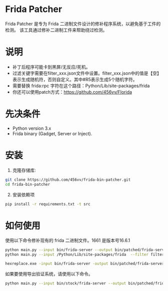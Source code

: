# Frida Patcher
Frida Patcher 是专为 Frida 二进制文件设计的修补程序系统，以避免基于工件的检测。
该工具通过修补二进制工件来帮助绕过检测。

# 说明
- 补丁后程序可能卡到黑屏/无反应/死机。
- 过滤关键字需要在filter_xxx.json文件中设置。filter_xxx.json中的值是【空】表示生成随机符，否则自定义。其中#R5表示生成5个随机字符。
- 需要替换 frida:rpc 字符在这个路径：Python/Lib/site-packages/frida
- 你还可以使用patch方式：https://github.com/456vv/Florida

# 先决条件
- Python version 3.x
- Frida binary (Gadget, Server or Inject).

# 安装
1. 克隆存储库:
```bash
git clone https://github.com/456vv/frida-bin-patcher.git
cd frida-bin-patcher
```

2. 安装依赖项
```bash
pip install -r requirements.txt -t src
```

# 如何使用
使用以下命令修补现有的 frida 二进制文件。1661 是版本号16.6.1
```bash
python main.py --input bin/frida-server --output bin/patched/frida-server --filter filter_elf.json --seed 1661
python main.py --input /Python/Lib/site-packages/frida  --filter filter_py.json --seed 1661
```
```bash
hexreplace.exe -input bin/frida-server -output bin/patched/frida-server -filter filter-elf.json -seed 1661
```
如果要使用导出验证系统，请使用以下命令。
```bash
python main.py --input bin/stock/frida-server --output bin/patched/frida-server --verify
```
